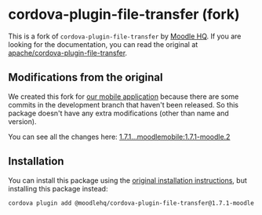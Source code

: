 # cordova-plugin-file-transfer (fork)

This is a fork of `cordova-plugin-file-transfer` by [Moodle HQ](https://moodle.com/). If you are looking for the documentation, you can read the original at [apache/cordova-plugin-file-transfer](https://github.com/apache/cordova-plugin-file-transfer).

## Modifications from the original

We created this fork for [our mobile application](https://github.com/moodlehq/moodleapp) because there are some commits in the development branch that haven't been released. So this package doesn't have any extra modifications (other than name and version).

You can see all the changes here: [1.7.1...moodlemobile:1.7.1-moodle.2](https://github.com/apache/cordova-plugin-file-transfer/compare/1.7.1...moodlemobile:v1.7.1-moodle.2)

## Installation

You can install this package using the [original installation instructions](https://github.com/apache/cordova-plugin-file-transfer#installation), but installing this package instead:

```sh
cordova plugin add @moodlehq/cordova-plugin-file-transfer@1.7.1-moodle.2
```
